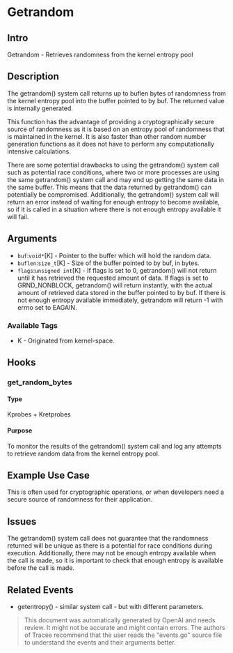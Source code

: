 
# Getrandom

## Intro
Getrandom - Retrieves randomness from the kernel entropy pool

## Description
The getrandom() system call returns up to buflen bytes of randomness from the kernel entropy pool into the buffer pointed to by buf. The returned value is internally generated.

This function has the advantage of providing a cryptographically secure source of randomness as it is based on an entropy pool of randomness that is maintained in the kernel. It is also faster than other random number generation functions as it does not have to perform any computationally intensive calculations. 

There are some potential drawbacks to using the getrandom() system call such as potential race conditions, where two or more processes are using the same getrandom() system call and may end up getting the same data in the same buffer. This means that the data returned by getrandom() can potentially be compromised. Additionally, the getrandom() system call will return an error instead of waiting for enough entropy to become available, so if it is called in a situation where there is not enough entropy available it will fail.

## Arguments
* `buf`:`void*`[K] - Pointer to the buffer which will hold the random data.
* `buflen`:`size_t`[K] - Size of the buffer pointed to by buf, in bytes.
* `flags`:`unsigned int`[K] - If flags is set to 0, getrandom() will not return until it has retrieved the requested amount of data. If flags is set to GRND_NONBLOCK, getrandom() will return instantly, with the actual amount of retrieved data stored in the buffer pointed to by buf. If there is not enough entropy available immediately, getrandom will return -1 with errno set to EAGAIN.

### Available Tags
* K - Originated from kernel-space.

## Hooks
### get_random_bytes
#### Type
Kprobes + Kretprobes
#### Purpose
To monitor the results of the getrandom() system call and log any attempts to retrieve random data from the kernel entropy pool.

## Example Use Case
This is often used for cryptographic operations, or when developers need a secure source of randomness for their application.

## Issues
The getrandom() system call does not guarantee that the randomness returned will be unique as there is a potential for race conditions during execution. Additionally, there may not be enough entropy available when the call is made, so it is important to check that enough entropy is available before the call is made.

## Related Events
* getentropy() - similar system call - but with different parameters.

> This document was automatically generated by OpenAI and needs review. It might
> not be accurate and might contain errors. The authors of Tracee recommend that
> the user reads the "events.go" source file to understand the events and their
> arguments better.
